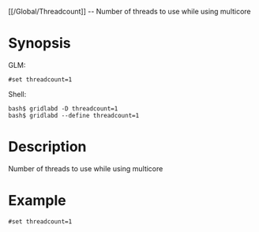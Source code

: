 [[/Global/Threadcount]] -- Number of threads to use while using multicore

# Synopsis
GLM:
~~~
#set threadcount=1
~~~
Shell:
~~~
bash$ gridlabd -D threadcount=1
bash$ gridlabd --define threadcount=1
~~~

# Description

Number of threads to use while using multicore

# Example

~~~
#set threadcount=1
~~~
